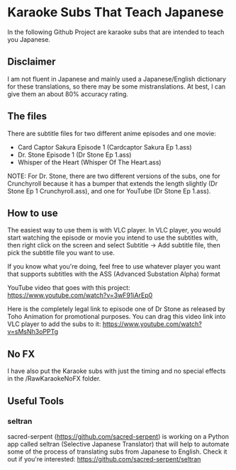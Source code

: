 # Karaoke Subs That Teach Japanese
In the following Github Project are karaoke subs that are intended to teach you Japanese.

## Disclaimer
I am not fluent in Japanese and mainly used a Japanese/English dictionary for these translations, so there may be some mistranslations. At best, I can give them an about 80% accuracy rating.

## The files
There are subtitle files for two different anime episodes and one movie:

- Card Captor Sakura Episode 1 (Cardcaptor Sakura Ep 1.ass)
- Dr. Stone Episode 1 (Dr Stone Ep 1.ass)
- Whisper of the Heart (Whisper Of The Heart.ass)

NOTE: For Dr. Stone, there are two different versions of the subs, one for Crunchyroll because it has a bumper that extends the length slightly (Dr Stone Ep 1 Crunchyroll.ass), and one for YouTube (Dr Stone Ep 1.ass).


## How to use
The easiest way to use them is with VLC player. In VLC player, you would start watching the episode or movie you intend to use the subtitles with, then right click on the screen and select Subtitle -> Add subtitle file, then pick the subtitle file you want to use. 

If you know what you're doing, feel free to use whatever player you want that supports subtitles with the ASS (Advanced Substation Alpha) format

YouTube video that goes with this project:
https://www.youtube.com/watch?v=3wF91iArEp0

Here is the completely legal link to episode one of Dr Stone as released by Toho Animation for promotional purposes. You can drag this video link into VLC player to add the subs to it:
https://www.youtube.com/watch?v=sMsNh3oPPTg

## No FX
I have also put the Karaoke subs with just the timing and no special effects in the /RawKaraokeNoFX folder.

## Useful Tools
### seltran
sacred-serpent (https://github.com/sacred-serpent) is working on a Python app called seltran (Selective Japanese Translator) that will help to automate some of the process of translating subs from Japanese to English. Check it out if you're interested:
https://github.com/sacred-serpent/seltran